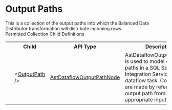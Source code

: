 # Output Paths

<div class="LanguageSummary"><div class ="SummaryItem">This is a collection of the output paths into which the Balanced Data Distributor transformation will distribute incoming rows.</div></div><div class="SchemaBindingGroup"><div class="SchemaBindingGroupHeader">Permitted Collection Child Definitions</div><table id="SchemaBindingList" class="SchemaBindingList"><tbody><tr><th class="SchemaBindingIconColumnHeader">&nbsp;</th><th class="SchemaBindingNameColumnHeader">Child</th><th class="SchemaBindingTypeColumnHeader">API Type</th><th class="SchemaBindingSummaryColumnHeader">Description</th></tr><tr class="cd0"><td class="SchemaBindingIcon"><div class="NotRequired" /></td><td class="SchemaBindingName"><span class="punc">&lt;</span><a href=Varigence.Languages.Biml.Transformation.AstDataflowOutputPathNode.html">OutputPath</a><span class="punc"> /&gt;</span></td><td class="SchemaBindingType"><a href="../api-reference/Varigence.Languages.Biml.Transformation.AstDataflowOutputPathNode.html">AstDataflowOutputPathNode</a></td><td class="SchemaBindingSummary">AstDataflowOutputPathNode is used to model output paths in a SQL Server Integration Services dataflow task.  Connections are made by referencing an output path from an appropriate input path.</td></tr></tbody></table></div>